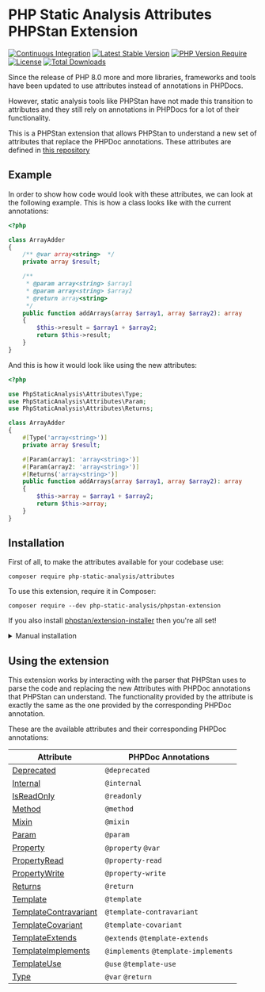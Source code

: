 # PHP Static Analysis Attributes PHPStan Extension
[![Continuous Integration](https://github.com/php-static-analysis/phpstan-extension/workflows/All%20Tests/badge.svg)](https://github.com/php-static-analysis/phpstan-extension/actions)
[![Latest Stable Version](https://poser.pugx.org/php-static-analysis/phpstan-extension/v/stable)](https://packagist.org/packages/php-static-analysis/phpstan-extension)
[![PHP Version Require](http://poser.pugx.org/php-static-analysis/phpstan-extension/require/php)](https://packagist.org/packages/php-static-analysis/phpstan-extension)
[![License](https://poser.pugx.org/php-static-analysis/phpstan-extension/license)](https://github.com/php-static-analysis/phpstan-extension/blob/main/LICENSE)
[![Total Downloads](https://poser.pugx.org/php-static-analysis/phpstan-extension/downloads)](https://packagist.org/packages/php-static-analysis/phpstan-extension/stats)

Since the release of PHP 8.0 more and more libraries, frameworks and tools have been updated to use attributes instead of annotations in PHPDocs.

However, static analysis tools like PHPStan have not made this transition to attributes and they still rely on annotations in PHPDocs for a lot of their functionality.

This is a PHPStan extension that allows PHPStan to understand a new set of attributes that replace the PHPDoc annotations. These attributes are defined in [this repository](https://github.com/php-static-analysis/attributes)

## Example

In order to show how code would look with these attributes, we can look at the following example. This is how a class looks like with the current annotations:

```php
<?php

class ArrayAdder
{
    /** @var array<string>  */
    private array $result;

    /**
     * @param array<string> $array1
     * @param array<string> $array2
     * @return array<string>
     */
    public function addArrays(array $array1, array $array2): array
    {
        $this->result = $array1 + $array2;
        return $this->result;
    }
}
```

And this is how it would look like using the new attributes:

```php
<?php

use PhpStaticAnalysis\Attributes\Type;
use PhpStaticAnalysis\Attributes\Param;
use PhpStaticAnalysis\Attributes\Returns;

class ArrayAdder
{
    #[Type('array<string>')]
    private array $result;

    #[Param(array1: 'array<string>')]
    #[Param(array2: 'array<string>')]
    #[Returns('array<string>')]
    public function addArrays(array $array1, array $array2): array
    {
        $this->array = $array1 + $array2;
        return $this->array;
    }
}
```

## Installation

First of all, to make the attributes available for your codebase use:

```
composer require php-static-analysis/attributes
```

To use this extension, require it in Composer:

```
composer require --dev php-static-analysis/phpstan-extension
```

If you also install [phpstan/extension-installer](https://github.com/phpstan/extension-installer) then you're all set!

<details>
  <summary>Manual installation</summary>

If you don't want to use `phpstan/extension-installer`, include `extension.neon` in your project's PHPStan config:

```
includes:
    - vendor/php-static-analysis/phpstan-extension/extension.neon
```
</details>

## Using the extension

This extension works by interacting with the parser that PHPStan uses to parse the code and replacing the new Attributes with PHPDoc annotations that PHPStan can understand. The functionality provided by the attribute is exactly the same as the one provided by the corresponding PHPDoc annotation.

These are the available attributes and their corresponding PHPDoc annotations:

| Attribute                                                                                                         | PHPDoc Annotations             |
|-------------------------------------------------------------------------------------------------------------------|--------------------------------|
| [Deprecated](https://github.com/php-static-analysis/attributes/blob/main/doc/Deprecated.md)                       | `@deprecated`                  |
| [Internal](https://github.com/php-static-analysis/attributes/blob/main/doc/Internal.md)                           | `@internal`                    |
| [IsReadOnly](https://github.com/php-static-analysis/attributes/blob/main/doc/IsReadOnly.md)                       | `@readonly`                    |
| [Method](https://github.com/php-static-analysis/attributes/blob/main/doc/Method.md)                               | `@method`                      |
| [Mixin](https://github.com/php-static-analysis/attributes/blob/main/doc/Mixin.md)                                 | `@mixin`                       |
| [Param](https://github.com/php-static-analysis/attributes/blob/main/doc/Param.md)                                 | `@param`                       |
| [Property](https://github.com/php-static-analysis/attributes/blob/main/doc/Property.md)                           | `@property` `@var`             |
| [PropertyRead](https://github.com/php-static-analysis/attributes/blob/main/doc/PropertyRead.md)                   | `@property-read`               |
| [PropertyWrite](https://github.com/php-static-analysis/attributes/blob/main/doc/PropertyWrite.md)                 | `@property-write`              |
| [Returns](https://github.com/php-static-analysis/attributes/blob/main/doc/Returns.md)                             | `@return`                      |
| [Template](https://github.com/php-static-analysis/attributes/blob/main/doc/Template.md)                           | `@template`                    |
| [TemplateContravariant](https://github.com/php-static-analysis/attributes/blob/main/doc/TemplateContravariant.md) | `@template-contravariant`      |
| [TemplateCovariant](https://github.com/php-static-analysis/attributes/blob/main/doc/TemplateCovariant.md)         | `@template-covariant`          |
| [TemplateExtends](https://github.com/php-static-analysis/attributes/blob/main/doc/TemplateExtends.md)             | `@extends` `@template-extends` |
| [TemplateImplements](https://github.com/php-static-analysis/attributes/blob/main/doc/TemplateImplements.md)             | `@implements` `@template-implements` |
| [TemplateUse](https://github.com/php-static-analysis/attributes/blob/main/doc/TemplateUse.md)             | `@use` `@template-use` |
| [Type](https://github.com/php-static-analysis/attributes/blob/main/doc/Type.md)                                   | `@var` `@return`               |




